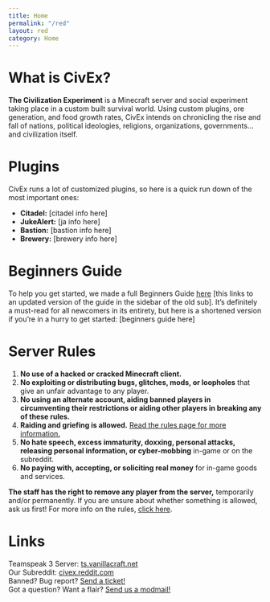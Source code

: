 ```yaml
---
title: Home
permalink: "/red"
layout: red
category: Home
---
```


# What is CivEx?
**The Civilization Experiment** is a Minecraft server and social experiment taking place in a custom built survival world. Using custom plugins, ore generation, and food growth rates, CivEx intends on chronicling the rise and fall of nations, political ideologies, religions, organizations, governments... and civilization itself.

# Plugins
CivEx runs a lot of customized plugins, so here is a quick run down of the most important ones:
- **Citadel:** [citadel info here]
- **JukeAlert:** [ja info here]
- **Bastion:** [bastion info here]
- **Brewery:** [brewery info here]

# Beginners Guide
To help you get started, we made a full Beginners Guide [here](#) [this links to an updated version of the guide in the sidebar of the old sub]. It’s definitely a must-read for all newcomers in its entirety, but here is a shortened version if you’re in a hurry to get started:
[beginners guide here]

# Server Rules
1. **No use of a hacked or cracked Minecraft client.**
2. **No exploiting or distributing bugs, glitches, mods, or loopholes** that give an unfair advantage to any player.
3. **No using an alternate account, aiding banned players in circumventing their restrictions or aiding other players in breaking any of these rules.**
4. **Raiding and griefing is allowed.** [Read the rules page for more information.](https://www.reddit.com/r/CivEx/wiki/server_rules)
5. **No hate speech, excess immaturity, doxxing, personal attacks, releasing personal information, or cyber-mobbing** in-game or on the subreddit.
6. **No paying with, accepting, or soliciting real money** for in-game goods and services.

**The staff has the right to remove any player from the server,** temporarily and/or permanently. If you are unsure about whether something is allowed, ask us first!
For more info on the rules, [click here](https://www.reddit.com/r/CivEx/wiki/server_rules).

# Links
Teamspeak 3 Server: [ts.vanillacraft.net](ts3server://ts.vanillacraft.net/?nickname=Anonymous)  
Our Subreddit: [civex.reddit.com](https://civex.reddit.com/)  
Banned? Bug report? [Send a ticket!](https://vanillacraft.net/ticket/)  
Got a question? Want a flair? [Send us a modmail!](https://www.reddit.com/message/compose?to=%2Fr%2FCivEx)  